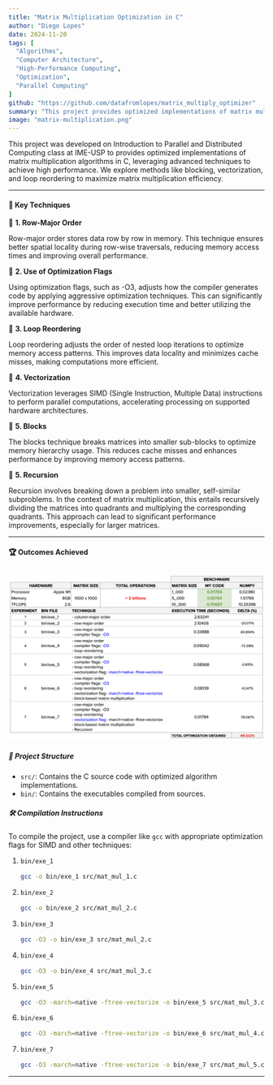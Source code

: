 ```yaml
---
title: "Matrix Multiplication Optimization in C"
author: "Diego Lopes"
date: 2024-11-20
tags: [
  "Algorithms",
  "Computer Architecture",
  "High-Performance Computing", 
  "Optimization", 
  "Parallel Computing"
]
github: "https://github.com/datafromlopes/matrix_multiply_optimizer"
summary: "This project provides optimized implementations of matrix multiplication algorithms in C."
image: "matrix-multiplication.png"
---
```


This project was developed on Introduction to Parallel and Distributed Computing class at IME-USP to provides optimized implementations of matrix multiplication algorithms in C, leveraging advanced techniques to achieve high performance. We explore methods like blocking, vectorization, and loop reordering to maximize matrix multiplication efficiency.

---

#### 🌟 Key Techniques

🔹 **1. Row-Major Order**

Row-major order stores data row by row in memory. This technique ensures better spatial locality during row-wise traversals, reducing memory access times and improving overall performance.

🔹 **2. Use of Optimization Flags**

Using optimization flags, such as -O3, adjusts how the compiler generates code by applying aggressive optimization techniques. This can significantly improve performance by reducing execution time and better utilizing the available hardware.

🔹 **3. Loop Reordering**

Loop reordering adjusts the order of nested loop iterations to optimize memory access patterns. This improves data locality and minimizes cache misses, making computations more efficient.

🔹 **4. Vectorization**

Vectorization leverages SIMD (Single Instruction, Multiple Data) instructions to perform parallel computations, accelerating processing on supported hardware architectures.

🔹 **5. Blocks**

The blocks technique breaks matrices into smaller sub-blocks to optimize memory hierarchy usage. This reduces cache misses and enhances performance by improving memory access patterns.

🔹 **5. Recursion**

Recursion involves breaking down a problem into smaller, self-similar subproblems. In the context of matrix multiplication, this entails recursively dividing the matrices into quadrants and multiplying the corresponding quadrants. This approach can lead to significant performance improvements, especially for larger matrices.

---
#### 🏆 Outcomes Achieved
![alt text](benchmark.png)
---

##### 📂 Project Structure

- `src/`: Contains the C source code with optimized algorithm implementations.
- `bin/`: Contains the executables compiled from sources.

##### 🛠️ Compilation Instructions

To compile the project, use a compiler like `gcc` with appropriate optimization flags for SIMD and other techniques:

1. `bin/exe_1`
    ```bash
    gcc -o bin/exe_1 src/mat_mul_1.c
2. `bin/exe_2`
    ```bash
    gcc -o bin/exe_2 src/mat_mul_2.c
3. `bin/exe_3`
    ```bash
    gcc -O3 -o bin/exe_3 src/mat_mul_2.c
4. `bin/exe_4`
    ```bash
    gcc -O3 -o bin/exe_4 src/mat_mul_3.c
5. `bin/exe_5`
    ```bash
    gcc -O3 -march=native -ftree-vectorize -o bin/exe_5 src/mat_mul_3.c
6. `bin/exe_6`
    ```bash
    gcc -O3 -march=native -ftree-vectorize -o bin/exe_6 src/mat_mul_4.c
7. `bin/exe_7`
    ```bash
    gcc -O3 -march=native -ftree-vectorize -o bin/exe_7 src/mat_mul_5.c

---